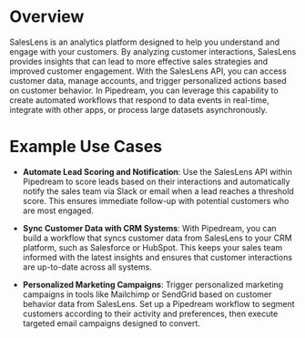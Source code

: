 # Overview

SalesLens is an analytics platform designed to help you understand and engage with your customers. By analyzing customer interactions, SalesLens provides insights that can lead to more effective sales strategies and improved customer engagement. With the SalesLens API, you can access customer data, manage accounts, and trigger personalized actions based on customer behavior. In Pipedream, you can leverage this capability to create automated workflows that respond to data events in real-time, integrate with other apps, or process large datasets asynchronously.

# Example Use Cases

- **Automate Lead Scoring and Notification**: Use the SalesLens API within Pipedream to score leads based on their interactions and automatically notify the sales team via Slack or email when a lead reaches a threshold score. This ensures immediate follow-up with potential customers who are most engaged.

- **Sync Customer Data with CRM Systems**: With Pipedream, you can build a workflow that syncs customer data from SalesLens to your CRM platform, such as Salesforce or HubSpot. This keeps your sales team informed with the latest insights and ensures that customer interactions are up-to-date across all systems.

- **Personalized Marketing Campaigns**: Trigger personalized marketing campaigns in tools like Mailchimp or SendGrid based on customer behavior data from SalesLens. Set up a Pipedream workflow to segment customers according to their activity and preferences, then execute targeted email campaigns designed to convert.
